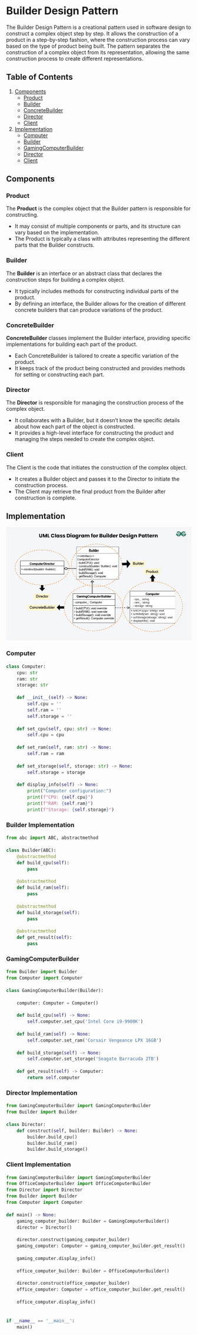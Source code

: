 # Builder Design Pattern
The Builder Design Pattern is a creational pattern used in software design to construct a complex object step by step. It allows the construction of a product in a step-by-step fashion, where the construction process can vary based on the type of product being built. The pattern separates the construction of a complex object from its representation, allowing the same construction process to create different representations.

## Table of Contents

1. [Components](#components)
    - [Product](#product)
    - [Builder](#builder)
    - [ConcreteBuilder](#concrete-builder)
    - [Director](#director)
    - [Client](#client)
2. [Implementation](#implementation)
    - [Computer](#computer)
    - [Builder](#builder-implementation)
    - [GamingComputerBuilder](#gamingcomputerbuilder)
    - [Director](#director-implementation)
    - [Client](#client-implementation)

## Components
### Product
The **Product** is the complex object that the Builder pattern is responsible for constructing.
- It may consist of multiple components or parts, and its structure can vary based on the implementation.
- The Product is typically a class with attributes representing the different parts that the Builder constructs.
### Builder
The **Builder** is an interface or an abstract class that declares the construction steps for building a complex object.
- It typically includes methods for constructing individual parts of the product.
- By defining an interface, the Builder allows for the creation of different concrete builders that can produce variations of the product.
### ConcreteBuilder
**ConcreteBuilder** classes implement the Builder interface, providing specific implementations for building each part of the product.
- Each ConcreteBuilder is tailored to create a specific variation of the product.
- It keeps track of the product being constructed and provides methods for setting or constructing each part.
### Director
The **Director** is responsible for managing the construction process of the complex object.
- It collaborates with a Builder, but it doesn’t know the specific details about how each part of the object is constructed.
- It provides a high-level interface for constructing the product and managing the steps needed to create the complex object.
### Client
The Client is the code that initiates the construction of the complex object.
- It creates a Builder object and passes it to the Director to initiate the construction process.
- The Client may retrieve the final product from the Builder after construction is complete.
## Implementation
![alt text](uml.png)
### Computer
```py
class Computer:
    cpu: str
    ram: str
    storage: str
    
    def __init__(self) -> None:
        self.cpu = ''
        self.ram = ''
        self.storage = ''
    
    def set_cpu(self, cpu: str) -> None:
        self.cpu = cpu
        
    def set_ram(self, ram: str) -> None:
        self.ram = ram
        
    def set_storage(self, storage: str) -> None:
        self.storage = storage
        
    def display_info(self) -> None:
        print("Computer configuration:")
        print(f"CPU: {self.cpu}")
        print(f"RAM: {self.ram}")
        print(f"Storage: {self.storage}")
```
### Builder Implementation
```py
from abc import ABC, abstractmethod

class Builder(ABC):
    @abstractmethod
    def build_cpu(self):
        pass

    @abstractmethod
    def build_ram(self):
        pass

    @abstractmethod
    def build_storage(self):
        pass

    @abstractmethod
    def get_result(self):
        pass
```
### GamingComputerBuilder
```py
from Builder import Builder
from Computer import Computer

class GamingComputerBuilder(Builder):
    
    computer: Computer = Computer()
    
    def build_cpu(self) -> None:
        self.computer.set_cpu('Intel Core i9-9900K')
        
    def build_ram(self) -> None:
        self.computer.set_ram('Corsair Vengeance LPX 16GB')
        
    def build_storage(self) -> None:
        self.computer.set_storage('Seagate Barracuda 2TB')
        
    def get_result(self) -> Computer:
        return self.computer
```
### Director Implementation
```py
from GamingComputerBuilder import GamingComputerBuilder
from Builder import Builder

class Director:
    def construct(self, builder: Builder) -> None:
        builder.build_cpu()
        builder.build_ram()
        builder.build_storage()
```
### Client Implementation
```py
from GamingComputerBuilder import GamingComputerBuilder
from OfficeComputerBuilder import OfficeComputerBuilder
from Director import Director
from Builder import Builder
from Computer import Computer

def main() -> None:
    gaming_computer_builder: Builder = GamingComputerBuilder()
    director = Director()
    
    director.construct(gaming_computer_builder)
    gaming_computer: Computer = gaming_computer_builder.get_result()
    
    gaming_computer.display_info()
    
    office_computer_builder: Builder = OfficeComputerBuilder()
    
    director.construct(office_computer_builder)
    office_computer: Computer = office_computer_builder.get_result()
    
    office_computer.display_info()
    

if __name__ == '__main__':
    main()
```